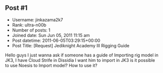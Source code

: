 ## Post #1
- Username: jinkazama2k7
- Rank: ultra-n00b
- Number of posts: 1
- Joined date: Sun Jun 05, 2011 11:15 am
- Post datetime: 2011-06-05T03:29:15+00:00
- Post Title: [Request] Jediknight Academy III Rigging Guide

Hello guys I just wanna ask if someone has a guide of Importing rig model in JK3, I have Cloud Strife in Dissidia I want him to import in JK3 is it possible to use Noesis to Import model? How to use it?
